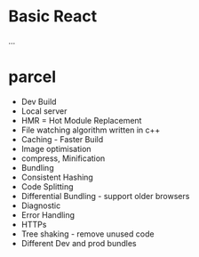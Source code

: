 # Basic React
...

# parcel
- Dev Build
- Local server
- HMR = Hot Module Replacement
- File watching algorithm written in c++
- Caching - Faster Build
- Image optimisation
- compress, Minification
- Bundling
- Consistent Hashing
- Code Splitting
- Differential Bundling - support older browsers
- Diagnostic
- Error Handling
- HTTPs
- Tree shaking - remove unused code
- Different Dev and prod bundles